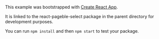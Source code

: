 This example was bootstrapped with [Create React App](https://github.com/facebook/create-react-app).

It is linked to the react-pageble-select package in the parent directory for development purposes.

You can run `npm install` and then `npm start` to test your package.

